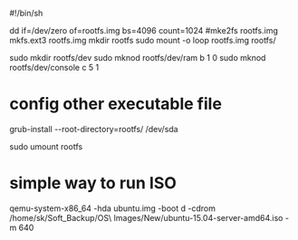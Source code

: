 #!/bin/sh


dd if=/dev/zero of=rootfs.img bs=4096 count=1024
#mke2fs rootfs.img
mkfs.ext3 rootfs.img
mkdir rootfs
sudo mount -o loop rootfs.img rootfs/

sudo mkdir rootfs/dev
sudo mknod rootfs/dev/ram b 1 0
sudo mknod rootfs/dev/console c 5 1

# config other executable file
grub-install --root-directory=rootfs/  /dev/sda

sudo umount rootfs

# simple way to run ISO
qemu-system-x86_64 -hda ubuntu.img -boot d -cdrom /home/sk/Soft_Backup/OS\ Images/New/ubuntu-15.04-server-amd64.iso -m 640
